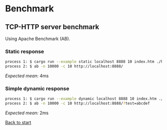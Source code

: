# Benchmark

## TCP-HTTP server benchmark

Using Apache Benchmark (AB).

### Static response

``` bash
process 1: $ cargo run --example static localhost 8888 10 index.htm ./html/ 404.htm 1024
process 2: $ ab -n 10000 -c 10 http://localhost:8888/
```

*Expected mean:* 4ms

### Simple dynamic response

``` bash
process 1: $ cargo run --example dynamic localhost 8888 10 index.htm ./html/ 404.htm 1024
process 2: $ ab -n 10000 -c 10 http://localhost:8888/?test=abcdef
```

*Expected mean:* 2ms



[Back to start](https://github.com/cjohansson/milstian-rust-internet-framework/)
